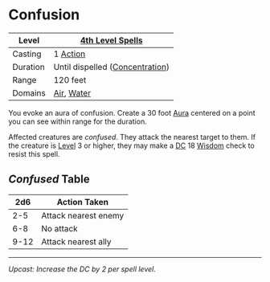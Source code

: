 # Confusion

| Level    | [4th Level Spells](4th%20Level%20Spells.md)                                  |
| -------- | ---------------------------------------------------------------------------- |
| Casting  | 1 [Action](../../../../Game%20Procedures/Core%20Procedures/Action.md)        |
| Duration | Until dispelled ([Concentration](../../Concentration.md))                    |
| Range    | 120 feet                                                                     |
| Domains  | [Air](../../Spell%20Domains/Air.md), [Water](../../Spell%20Domains/Water.md) |

You evoke an aura of confusion. Create a 30 foot [Aura](../../Areas%20of%20Effect/Aura.md) centered on a point you can see within range for the duration.

Affected creatures are *confused*. They attack the nearest target to them. If the creature is [Level](../../../../Player%20Characters/Derived%20Statistics/Level.md) 3 or higher, they may make a [DC](../../../../Game%20Procedures/Core%20Procedures/DC.md) 18 [Wisdom](../../../../Player%20Characters/The%20Ability%20Scores/Wisdom.md) check to resist this spell.

## *Confused* Table

| 2d6  | Action Taken         |
| ---- | -------------------- |
| 2-5  | Attack nearest enemy |
| 6-8  | No attack            |
| 9-12 | Attack nearest ally  |

---
*Upcast: Increase the DC by 2 per spell level.*
